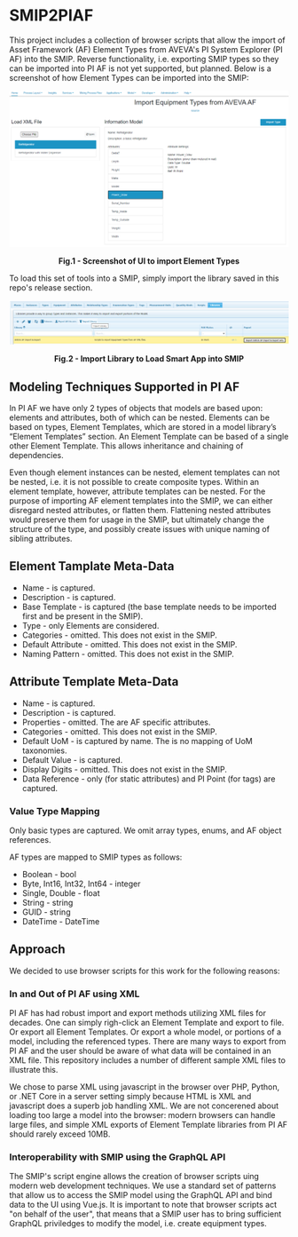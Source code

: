 # SMIP2PIAF

This project includes a collection of browser scripts that allow the import of Asset Framework (AF) Element Types from AVEVA's PI System Explorer (PI AF) into the SMIP. Reverse functionality, i.e. exporting SMIP types so they can be imported into PI AF is not yet supported, but planned. Below is a screenshot of how Element Types can be imported into the SMIP:

![Screenshot](./images/ImportTypesScreenshot.png)
<p align = "center"><b>Fig.1 - Screenshot of UI to import Element Types</b></p>

To load this set of tools into a SMIP, simply import the library saved in this repo's release section.

![Screenshot](./images/ImportLibrary.png)
<p align = "center"><b>Fig.2 - Import Library to Load Smart App into SMIP</b></p>

## Modeling Techniques Supported in PI AF 

In PI AF we have only 2 types of objects that models are based upon: elements and attributes, both of which can be nested. Elements can be based on types, Element Templates, which are stored in a model library’s “Element Templates” section. An Element Template can be based of a single other Element Template. This allows inheritance and chaining of dependencies.

Even though element instances can be nested, element templates can not be nested, i.e. it is not possible to create composite types. Within an element template, however, attribute templates can be nested. For the purpose of importing AF element templates into the SMIP, we can either disregard nested attributes, or flatten them. Flattening nested attributes would preserve them for usage in the SMIP, but ultimately change the structure of the type, and possibly create issues with unique naming of sibling attributes.

## Element Tamplate Meta-Data

- Name - is captured.
- Description - is captured.
- Base Template - is captured (the base template needs to be imported first and be present in the SMIP).
- Type - only Elements are considered.
- Categories - omitted. This does not exist in the SMIP.
- Default Attribute - omitted. This does not exist in the SMIP.
- Naming Pattern - omitted. This does not exist in the SMIP.

## Attribute Template Meta-Data

- Name - is captured.
- Description - is captured.
- Properties - omitted. The are AF specific attributes.
- Categories - omitted. This does not exist in the SMIP.
- Default UoM - is captured by name. The is no mapping of UoM taxonomies.
- Default Value - is captured.
- Display Digits - omitted. This does not exist in the SMIP.
- Data Reference - only <none> (for static attributes) and PI Point (for tags) are captured.

### Value Type Mapping

Only basic types are captured. We omit array types, enums, and AF object references. 

AF types are mapped to SMIP types as follows:

- Boolean - bool
- Byte, Int16, Int32, Int64 - integer
- Single, Double - float
- String - string
- GUID - string
- DateTime - DateTime

## Approach
  
We decided to use browser scripts for this work for the following reasons:
  
### In and Out of PI AF using XML
  
PI AF has had robust import and export methods utilizing XML files for decades. One can simply righ-click an Element Template and export to file. Or export all Element Templates. Or export a whole model, or portions of a model, including the referenced types. There are many ways to export from PI AF and the user should be aware of what data will be contained in an XML file. This repository includes a number of different sample XML files to illustrate this.
  
We chose to parse XML using javascript in the browser over PHP, Python, or .NET Core in a server setting simply because HTML is XML and javascript does a superb job handling XML. We are not concerened about loading too large a model into the browser: modern browsers can handle large files, and simple XML exports of Element Template libraries from PI AF should rarely exceed 10MB.
  
### Interoperability with SMIP using the GraphQL API
  
The SMIP's script engine allows the creation of browser scripts uing modern web development techniques. We use a standard set of patterns that allow us to access the SMIP model using the GraphQL API and bind data to the UI using Vue.js. 
It is important to note that browser scripts act "on behalf of the user", that means that a SMIP user has to bring sufficient GraphQL priviledges to modify the model, i.e. create equipment types.
